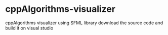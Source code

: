 # cppAlgorithms-visualizer
cppAlgorithms visualizer using SFML library
download the source code and build it on visual studio
